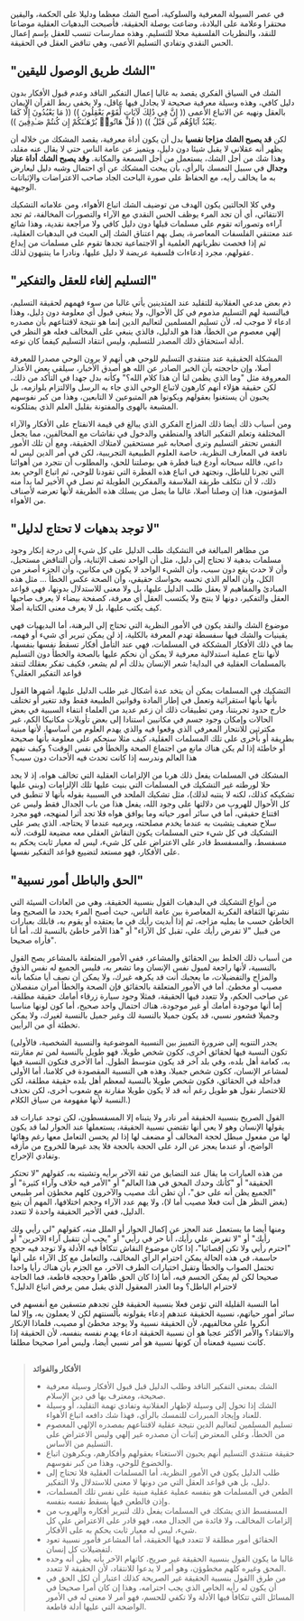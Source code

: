 في عصر السيولة المعرفية والسلوكية، أصبح الشك معظما ودليلا على الحكمة، واليقين محتقرا وعلامة على البلادة، وضاعت بوصلة الحقيقة، فأصبحت البدهيات العقلية موضاعا للنقد، والنظريات الفلسفية محلا للتسليم. وهذه ممارسات تنسب للعقل بإسم إعمال الحس النقدي وتفادي التسليم الأعمى، وهي تناقض العقل في الحقيقة.


## "الشك طريق الوصول لليقين"

الشك في السياق الفكري يقصد به غالبا إعمال التفكير الناقد وعدم قبول الأفكار بدون دليل كافي، وهذه وسيلة معرفية صحيحة لا يجادل فيها عاقل، ولا يخفى ربط القرآن الإيمان بالعقل ونهيه عن الاتباع الأعمى (( إِنَّ فِي ذَٰلِكَ لَآيَاتٍ لِّقَوْمٍ يَعْقِلُونَ )) (( مَا يَعْبُدُونَ إِلَّا كَمَا يَعْبُدُ آبَاؤُهُم مِّن قَبْلُ )) (( قُلْ هَاتُوا۟ بُرْهَـٰنَكُمْ إِن كُنتُمْ صَـٰدِقِينَ )).

لكن **قد يصبح الشك مزاجا نفسيا** بدل أن يكون أداة معرفية، يقصد المشكك من خلاله أن يظهر أنه عقلاني لا يقبل شيئا دون دليل، ويتميز عن عامة الناس حتى لا يقال عنه مقلد، وهذا شك من أجل الشك، يستعمل من أجل السمعة والمكانة. **وقد يصبح الشك أداة عناد وجدال** في سبيل التمسك بالرأي، بأن يبحث المشكك عن أي احتمال وشبه دليل ليعارض به ما يخالف رأيه، مع الحفاظ على صورة الباحث الجاد صاحب الاعتراضات والإثباتات الوجيهة.

وفي كلا الحالتين يكون الهدف من توضيف الشك اتباع الأهواء، ومن علاماته التشكيك الانتقائي، أي أن تجد المرء يوظف الحس النقدي مع الآراء والتصورات المخالفة، ثم تجد آراءه وتصوراته تقوم على مسلمات قبلها دون دليل كافي ولا مراجعة نقدية، وهذا شائع عند معتنقي الفلسفات المعاصرة، يصل بهم اعتناق الشك إلى العبث في البدهيات العقلية، ثم إذا فحصت نظرياتهم العلمية أو الاجتماعية تجدها تقوم على مسلمات من إبداع عقولهم، مجرد إدعاءات فلسفية عريضة لا دليل عليها، ونادرا ما ينتبهون لذلك.


## "التسليم إلغاء للعقل والتفكير"

ذم بعض مدعي العقلانية للتقليد عند المتدينين يأتي غالبا من سوء فهمهم لحقيقة التسليم، فبالنسبة لهم التسليم مذموم في كل الأحوال، ولا ينبغي قبول أي معلومة دون دليل، وهذا ادعاء لا موجب له، لأن تسليم المسلمين لتعاليم الدين إنما هو نتيجة لاقتناعهم بأن مصدره إلهي معصوم من الخطأ، هذا هو الدليل، فالذي ينبغي على المخالف فعله هو النظر في أدلة استحقاق ذلك المصدر للتسليم، وليس انتقاد التسليم كيفما كان نوعه.

المشكلة الحقيقية عند منتقدي التسليم للوحي هي أنهم لا يرون الوحي مصدرا للمعرفة أصلا، وإن حاججته بأن الخبر الصادر عن الله هو أصدق الأخبار، سيلقي بعض الأعذار المعروفة مثل "وما الذي يظمن لنا أن هذا كلام الله؟" وكأنه بدل جهدا في التأكد من ذلك، لكن حقيقة هؤلاء أنهم كارهون لاتباع الوحي الذي جاء به الرسل والالتزام بلوازمه، بل يحبون أن يستغنوا بعقولهم ويكونوا هم المتبوعين لا التابعين، وهذا من كبر نفوسهم المشبعة بالهوى والمفتونة بقليل العلم الذي يمتلكونه.

ومن أسباب ذلك أيضا ذلك المزاج الفكري الذي يبالغ في قيمة الانفتاح على الأفكار والآراء المختلفة وتعلم التفكير الناقد والمنطقي والدخول في نقاشات مع المخالفين، مما يجعل النفس تحتقر التسليم وترى أصحابه غير مستحقين لامتلاك الحقيقة، ومع أن تلك الأمور نافعة في المعارف النظرية، خاصة العلوم الطبيعية التجريبية، لكن في أمر الدين ليس له داعي، فالله سبحانه أودع فينا فطرة هي بوصلتنا للحق، والمطلوب أن نتجرد من أهوائنا التي تجرنا للباطل، ونجتهد في اتباع هذه الفطرة التي تقودنا للوحي، ثم اتباع الوحي بعد ذلك، لا أن نتكلف طريقة الفلاسفة والمفكرين الطويلة ثم نصل في الأخير لما بدأ منه المؤمنون، هذا إن وصلنا أصلا، غالبا ما يضل من يسلك هذه الطريقة لأنها تعرضه لأصناف من الأهواء.


## "لا توجد بدهيات لا تحتاج لدليل"

من مظاهر المبالغة في التشكيك طلب الدليل على كل شيء إلى درجة إنكار وجود مسلمات بدهية لا تحتاج إلى دليل، مثل أن الواحد نصف الإثناية، وأن التناقض مستحيل، وأن لا حدث يقع دون سبب، وأن الشيء الواحد لا يكون في مكانين، وأن الجزء أصغر من الكل، وأن العالم الذي تحسه بحواسك حقيقي، وأن الصحة عكس الخطأ ... مثل هذه المبادئ والمفاهيم لا يعقل طلب الدليل عليها، بل ولا معنى للاستدلال بدونها، فهي قواعد العقل والتفكير، دونها لا ينتج ولا يكتسب العقل أي معرفة، كصفحة بيضاء لا يعرف صاحبها كيف يكتب عليها، بل لا يعرف معنى الكتابة أصلا.

موضوع الشك والنقد يكون في الأمور النظرية التي تحتاج إلى البرهنة، أما البديهيات فهي يقينيات والشك فيها سفسطة تهدم المعرفة بالكلية، إذ لن يمكن تبرير أي شيء أو فهمه، بما في ذلك الأفكار المشككة في المسلمات، فهي عند التأمل أفكار تسقط نفسها بنفسها، لأنها نتاج عملية استدلالية معرفية لا يمكن أن نحكم عليها بالصحة والخطأ دون التسليم بالمسلمات العقلية في البداية! شعر الإنسان بذلك أم لم يشعر، فكيف تفكر بعقلك لتنقد قواعد التفكير العقلي؟

التشكيك في المسلمات يمكن أن يتخد عدة أشكال غير طلب الدليل عليها، أشهرها القول بأنها بأنها استقرائية وتعمل في إطار المادة وقوانين الطبيعة فقط وقد تتغير أو تختلف خارج حدود تجربتنا، ومن تطبيقات ذلك أن زعم عديد من العلماء انتفاء السببية في بعض الحالات وإمكان وجود جسم في مكانيين استنادا إلى بعض تأويلات مكانيكا الكم، غير مكترثين للانتحار المعرفي الذي وقعوا فيه والذي يهدم العلوم من أساسها، لأنها مبنية بطريقة أو بأخرى على تلك المسلمات العقلية، كيف مثلا سنحكم على معلومة بأنها صحيحة أو خاطئة إذا لم يكن هناك مانع من اجتماع الصحة والخطأ في نفس الوقت؟ وكيف نفهم هذا العالم وندرسه إذا كانت تحدث فيه الأحداث دون سبب؟ 

المشكك في المسلمات يفعل ذلك هربا من الإلزامات العقلية التي تخالف هواه، إذ لا يجد حلا لورطته غير التشكيك في المسلمات التي بنيت عليها تلك الإلزامات (وبني عليها تشكيكه كذلك، لكنه لا ينتبه لذلك)، مثل تشكيك الملحد في السببية بقوله بأنها لا تنطبق في كل الأحوال للهروب من دلالتها على وجود الله، يفعل هذا من باب الجدال فقط وليس عن اقتناع حقيقي، أما في سائر أمور حياته وما يوافق هواه فلا تجد أثرا لمنهجه، فهو مجرد سلاح ضعيف يتشبت به عندما يخدم مصلحته، ويرميه عندما لا يحتاجه. الذي يصر على التشكيك في كل شيء حتى المسلمات يكون النقاش العقلي معه مضيعة للوقت، لأنه مسفسط، والمسفسط قادر على الاعتراض على كل شيء، ليس له معيار ثابت يحكم به على الأفكار، فهو مستعد لتضييع قواعد التفكير نفسها.


## "الحق والباطل أمور نسبية"

من أنواع التشكيك في البدهيات القول بنسبية الحقيقة، وهي من العادات السيئة التي نشرتها الثقافة الفكرية المعاصرة بين عامة الناس، حيث أصبح المرء يحدد ما الصحيح وما الخاطئ حسب ما يمليه مزاجه، ثم إذا أبديت رأيك في ما يعتقده أو يقوم به، قابلك بعبارات من قبيل "لا تفرض رأيك علي، تقبل كل الآراء" أو "هذا الأمر خاطئ بالنسبة لك، أما أنا فأراه صحيحا".

من أسباب ذلك الخلط بين الحقائق والمشاعر، ففي الأمور المتعلقة بالمشاعر يصح القول بالنسبية، لأنها راجعة لميول نفس الإنسان وما تشعر به، فليس الجميع له نفس الذوق والمزاج والتفضيلات، ما يعجبك أنت قد يكرهه غيرك، ولا يمكن أن نصف أيا منكما بأنه مصيب أو مخطئ. أما في الأمور المتعلقة بالحقائق فإن الصحة والخطأ أمران منفصلان عن صاحب الحكم، ولا تتعدد فيها الحقيقة، فمثلا وجود سيارة زرقاء أمامك حقيقة مطلقة، إما أنها موجودة أمامك أو غير موجودة، هناك احتمال واحد صحيح، أما كون لونها مناسبا وجميلا فشعور نسبي، قد يكون جميلا بالنسبة لك وغير جميل بالنسبة لغيرك، ولا يمكن تخطئة أي من الرأيين.

(يجدر التنويه إلى ضرورة التمييز بين النسبية الموضوعية والنسبية الشخصية، فالأولى تكون النسبة فيها لحقائق أخرى، ككون شخص طويلا، فهو طويل بالنسبة لمن تم مقارنته به، كعامة أهل بلده، وفي بلد آخر قد يكون متوسط الطول. أما الأخرى فتكون النسبة فيها لمشاعر الإنسان، ككون شخص جميلا، وهذه هي النسبية المقصودة في كلامنا، أما الأولى فداخلة في الحقائق، فكون شخص طويلا بالنسبة لمعظم أهل بلده حقيقة مطلقة، لكن للاختصار نقول هو طويل رغم أنه قد لا يكون طويلا مقارنة مع شعوب أخرى، لكن نحذف النسبة لأنها مفهومة من سياق الكلام.)

القول الصريح بنسبية الحقيقة أمر نادر ولا يتبناه إلا المسفسطون، لكن توجد عبارات قد يقولها الإنسان وهو لا يعي أنها تقتضي نسبية الحقيقة، يستعملها عند الحوار لما قد يكون لها من مفعول مبطل لحجة المخالف أو مضعف لها إذا لم يحسن التعامل معها رغم وهائها الواضح، أو عندما يعجز عن الرد على الحجة بالحجة فلا يجد غيرها للخروج من مأزقه وتفادي الإحراج.

من هذه العبارات ما يقال عند التضايق من ثقة الآخر برأيه وتشبته به، كقولهم "لا تحتكر الحقيقة" أو "كأنك وحدك المحق في هذا العالم" أو "الأمر فيه خلاف وآراء كثيرة" أو "الجميع يظن أنه على حق"، أن تظن أنك مصيب والآخرون كلهم مخطؤن أمر طبيعي (بغض النظر هل أنت فعلا مصيب أما لا)، ولا يهم عدد الآراء وحجم اختلافها، المهم أن يتبع الدليل، ففي الأخير الحقيقة واحدة لا تتعدد.

ومنها أيضا ما يستعمل عند العجز عن إكمال الحوار أو الملل منه، كقولهم "لي رأيي ولك رأيك" أو "لا تفرض علي رأيك، أنا حر في رأيي" أو "يجب أن تتقبل آراء الآخرين" أو "احترم رأيي ولا تكن إقصائيا"، إذا كان موضوع النقاش تتكافأ فيه الأدلة ولا توجد فيه حجج حاسمة، في هذه الحالة يمكن احترام الرأي المخالف، والتعامل مع كل الآراء على أنها تحتمل الصواب والخطأ وتقبل اختيارات الطرف الآخر، مع الجزم بأن هناك رأيا واحدا صحيحا لكن لم يمكن الحسم فيه، أما إذا كان الحق ظاهرا وحججه قاطعة، فما الحاجة لاحترام الباطل؟ وما العذر المعقول الذي يقبل ممن يرفض اتباع الدليل؟

أما النسبة القليلة التي تؤمن فعلا بنسبية الحقيقة فلن تجدهم متسقين مع أنفسهم في سائر أمور حياتهم، نسبية الحقيقة عندهم إدعاء يقولونه بألسنتهم لكن لا يعملون به، وإلا لما أنكروا على مخالفيهم، لأن الحقيقة نسبية ولا يوجد مخطئ أو مصيب، فلماذا الإنكار والانتقاد؟ والأمر الأكثر عجبا هو أن نسبية الحقيقة ادعاء يهدم نفسه بنفسه، لأن الحقيقة إذا كانت نسبية فمعناه أن كونها نسبية هو أمر نسبي أيضا، وليس أمرا صحيحا مطلقا.


##

>**الأفكار والفوائد**
> - الشك بمعنى التفكير الناقد وطلب الدليل قبل قبول الأفكار وسيلة معرفية صحيحة، ومعترف بها في دين الإسلام.
> - الشك إذا تحول إلى وسيلة لإظهار العقلانية وتفادي تهمة التقليد، أو وسيلة للعناد وإيجاد المبررات للتمسك بالرأي، فهذا شك دافعه اتباع الأهواء.
> - تسليم المسلمين لتعاليم الدين نتيجة عقلية لاقتناعهم بمصدره الإلهي المعصوم من الخطأ، وعلى المعترض إثبات أن مصدره غير إلهي وليس الاعتراض على التسليم من الأساس.
> - حقيقة منتقدي التسليم أنهم يحبون الاستغناء بعقولهم وأفكارهم، ويكرهون اتباع والخضوع للوحي، وهذا من كبر نفوسهم.
> - طلب الدليل يكون في الأمور النظرية، أما المسلمات العقلية فلا تحتاج إلى دليل، بل هي قواعد العقل التي من دونها لا معنى للاستدلال ولا التفكير.
> - الطعن في المسلمات هو بنفسه عملية عقلية مبنية على نفس تلك المسلمات، وإذن فالطعن فيها يسقط نفسه بنفسه.
> - المسفسط الذي يشكك في المسلمات يفعل ذلك لتبرير أفكاره والهروب من إلزامات المخالف، ولا فائدة من الجدال معه، فهو قادر على الاعتراض على كل شيء، ليس له معيار ثابت يحكم به على الأفكار.
> - الحقائق أمور مطلقة لا تتعدد فيها الحقيقة، أما المشاعر فأمور نسبية تعود لتفضيلات كل إنسان.
> - غالبا ما يكون القول بنسبية الحقيقة غير صريح، كاتهام الآخر بأنه يظن أنه وحده المحق وغيره كلهم مخطوؤن، وهو أمر لا يدعوا للانتقاد، لأن الحقيقة لا تتعدد.
> - من طرق االقول بنسبية الحقيقة غير الصريحة كذلك اعتبار أن لكل الحق في أن يكون له رأيه الخاص الذي يجب احترامه، وهذا إن كان أمرا صحيحا في المسائل التي تتكافأ فيها الأدلة ولا تكفي للحسم، فهو أمر لا معنى له في الأمور الواضحة التي عليها أدلة قاطعة.